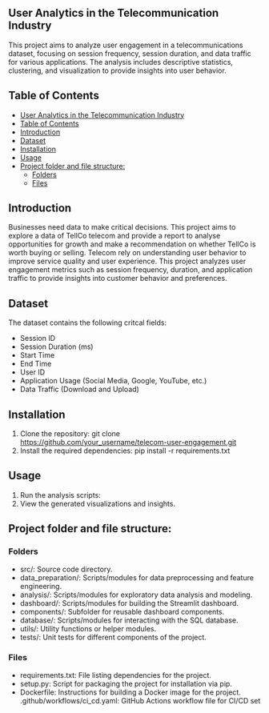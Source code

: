 ## User Analytics in the Telecommunication Industry
This project aims to analyze user engagement in a telecommunications dataset, focusing on session frequency, session duration, and data traffic for various applications. The analysis includes descriptive statistics, clustering, and visualization to provide insights into user behavior.
## Table of Contents
- [User Analytics in the Telecommunication Industry](#user-analytics-in-the-telecommunication-industry)
- [Table of Contents](#table-of-contents)
- [Introduction](#introduction)
- [Dataset](#dataset)
- [Installation](#installation)
- [Usage](#usage)
- [Project folder and file structure:](#project-folder-and-file-structure)
  - [Folders](#folders)
  - [Files](#files)

## Introduction

Businesses need data to make critical decisions. This project aims to explore a data of TellCo telecom and provide a report to analyse opportunities for growth and make a recommendation on whether TellCo is worth buying or selling. Telecom rely on understanding user behavior to improve service quality and user experience. This project analyzes user engagement metrics such as session frequency, duration, and application traffic to provide insights into customer behavior and preferences.

## Dataset

The dataset contains the following critcal fields:
- Session ID
- Session Duration (ms)
- Start Time
- End Time
- User ID
- Application Usage (Social Media, Google, YouTube, etc.)
- Data Traffic (Download and Upload)

## Installation

1. Clone the repository:
git clone https://github.com/your_username/telecom-user-engagement.git
2. Install the required dependencies: pip install -r requirements.txt

## Usage
1. Run the analysis scripts:
2. View the generated visualizations and insights.

## Project folder and file structure:

### Folders
- src/:  Source code directory.
- data_preparation/: Scripts/modules for data preprocessing and feature engineering.
- analysis/: Scripts/modules for exploratory data analysis and modeling.
- dashboard/: Scripts/modules for building the Streamlit dashboard.
- components/: Subfolder for reusable dashboard components.
- database/: Scripts/modules for interacting with the SQL database.
- utils/: Utility functions or helper modules.
- tests/: Unit tests for different components of the project.

### Files
- requirements.txt: File listing dependencies for the project.
- setup.py: Script for packaging the project for installation via pip.
- Dockerfile: Instructions for building a Docker image for the project.
.github/workflows/ci_cd.yaml: GitHub Actions workflow file for CI/CD set